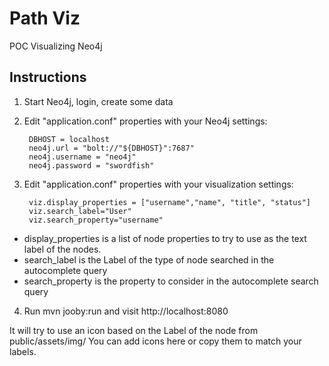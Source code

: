 # Path Viz

POC Visualizing Neo4j


Instructions
-------------

1. Start Neo4j, login, create some data
2. Edit "application.conf" properties with your Neo4j settings:

        DBHOST = localhost
        neo4j.url = "bolt://"${DBHOST}":7687"
        neo4j.username = "neo4j"
        neo4j.password = "swordfish"
        
3. Edit "application.conf" properties with your visualization settings:

        viz.display_properties = ["username","name", "title", "status"]
        viz.search_label="User"
        viz.search_property="username"
        
* display_properties is a list of node properties to try to use as the text label of the nodes.
* search_label is the Label of the type of node searched in the autocomplete query
* search_property is the property to consider in the autocomplete search query        

4. Run mvn jooby:run and visit http://localhost:8080

It will try to use an icon based on the Label of the node from public/assets/img/
You can add icons here or copy them to match your labels.